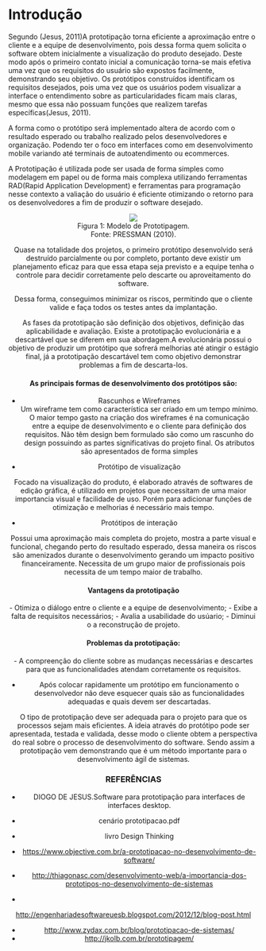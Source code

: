 # Introdução

Segundo (Jesus, 2011)A prototipação torna eficiente a aproximação entre o cliente e a equipe de desenvolvimento, pois dessa forma quem solicita o software obtem inicialmente a visualização do produto desejado. Deste modo após o primeiro contato inicial a comunicação torna-se mais efetiva uma vez que os requisitos do usuário são expostos facilmente, demonstrando seu objetivo.
Os protótipos construídos identificam os requisitos desejados, pois  uma vez que os usuários podem visualizar a interface o entendimento sobre as particularidades ficam mais claras, mesmo que essa não possuam funções que realizem tarefas específicas(Jesus, 2011).

A forma como o protótipo será implementado altera de acordo com o resultado esperado ou trabalho realizado pelos desenvolvedores e organização. Podendo ter o foco em interfaces como em desenvolvimento mobile variando até terminais de autoatendimento ou ecommerces.

A Prototipação é utilizada pode ser usada de forma simples como modelagem em papel ou de forma mais complexa utilizando ferramentas RAD(Rapid Application Development) e ferramentas para programação nesse contexto a valiação do usuário é eficiente otimizando o retorno para os desenvolvedores a fim de produzir o software desejado.

<center><img src="http://jkolb.com.br/wp-content/uploads/2013/12/prototipagem.png"></center>
<center>Figura 1: Modelo de Prototipagem.</center>
<center>Fonte: PRESSMAN (2010).<c/enter>



Quase na totalidade dos projetos, o primeiro protótipo desenvolvido será destruído parcialmente ou por completo, portanto deve existir um planejamento eficaz para que essa etapa seja previsto e a equipe tenha o controle para decidir corretamente pelo descarte ou aproveitamento do software.
 <p> Dessa forma, conseguimos minimizar os riscos, permitindo que o cliente valide e faça todos os testes antes da implantação.






 As fases da prototipação são definição dos objetivos, definição das aplicabilidade e avaliação. Existe a prototipação evolucionária e a descartável que se diferem em sua abordagem.A evolucionária possui o objetivo de produzir um protótipo que sofrerá melhorias até atingir o estágio final, já a prototipação descartável tem como objetivo demonstrar problemas a fim de descarta-los.

<h4>As principais formas de desenvolvimento dos protótipos são:</h4>

 - Rascunhos e Wireframes  
  Um wireframe tem como característica ser criado em um tempo mínimo. O maior tempo gasto na criação dos wireframes é na comunicação entre a equipe de desenvolvimento e o cliente para definição dos requisitos.
  Não têm design bem formulado são como um rascunho do design
 possuindo as partes significativas do projeto final. Os atributos são apresentados de forma simples

 - Protótipo de visualização

Focado na visualização do produto, é elaborado através de softwares de
edição gráfica, é utilizado em projetos que necessitam de uma maior importancia visual e facilidade de uso. Porém para adicionar funções de otimização e melhorias é necessário mais tempo.


- Protótipos de interação

Possui uma aproximação mais completa do projeto, mostra a parte visual e funcional, chegando perto do resultado esperado, dessa maneira os riscos são amenizados durante o desenvolvimento gerando um impacto  positivo financeiramente. Necessita de um grupo maior de profissionais
pois necessita de um tempo maior de  trabalho.


<h4>Vantagens da prototipação</h4>
- Otimiza o diálogo entre o cliente e a equipe de desenvolvimento;
- Exibe a falta de requisitos necessários;
- Avalia a usabilidade do usúario;
- Diminui o a reconstrução de projeto.

<h4>Problemas da prototipação:</h4>
- A compreenção do cliente sobre as mudanças necessárias e descartes para que as funcionalidades atendam corretamente os requisitos.

- Após colocar rapidamente um protótipo em funcionamento o desenvolvedor não deve esquecer quais são as funcionalidades adequadas e quais devem ser descartadas.


O tipo de prototipação deve ser adequada para o projeto para que os processos sejam mais eficientes. A ideia através do protótipo pode ser apresentada, testada e validada, desse modo o cliente obtem a perspectiva do real sobre o processo de desenvolvimento do software. Sendo assim a prototipação vem demonstrando que é um método importante para o desenvolvimento ágil de sistemas.









### **REFERÊNCIAS** ###
- DIOGO DE JESUS.Software para prototipação para interfaces de interfaces desktop.

- cenário prototipacao.pdf

- livro Design Thinking

- https://www.objective.com.br/a-prototipacao-no-desenvolvimento-de-software/

- http://thiagonasc.com/desenvolvimento-web/a-importancia-dos-prototipos-no-desenvolvimento-de-sistemas

-
http://engenhariadesoftwareuesb.blogspot.com/2012/12/blog-post.html

- http://www.zydax.com.br/blog/prototipacao-de-sistemas/
- http://jkolb.com.br/prototipagem/
